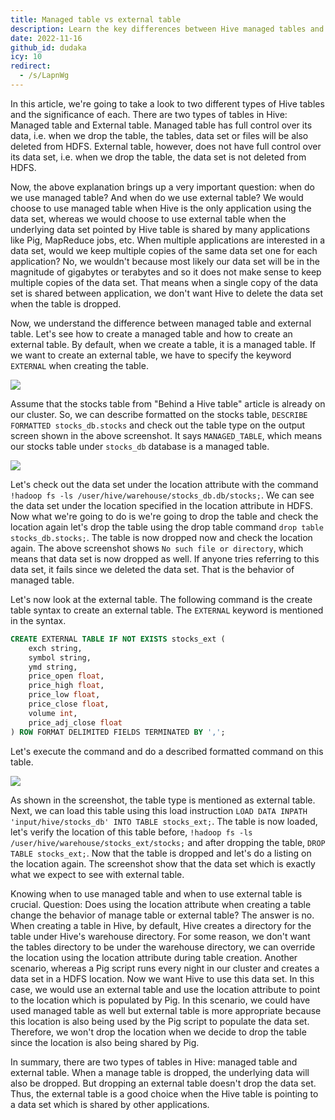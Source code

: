 ```yaml
---
title: Managed table vs external table
description: Learn the key differences between Hive managed tables and external tables, including when to use each type and how dropping tables affects their underlying data in HDFS.
date: 2022-11-16
github_id: dudaka
icy: 10
redirect:
  - /s/LapnWg
---
```


In this article, we're going to take a look to two different types of Hive tables and the significance of each. There are two types of tables in Hive: Managed table and External table. Managed table has full control over its data, i.e. when we drop the table, the tables, data set or files will be also deleted from HDFS. External table, however, does not have full control over its data set, i.e. when we drop the table, the data set is not deleted from HDFS.

Now, the above explanation brings up a very important question: when do we use managed table? And when do we use external table? We would choose to use managed table when Hive is the only application using the data set, whereas we would choose to use external table when the underlying data set pointed by Hive table is shared by many applications like Pig, MapReduce jobs, etc. When multiple applications are interested in a data set, would we keep multiple copies of the same data set one for each application? No, we wouldn't because most likely our data set will be in the magnitude of gigabytes or terabytes and so it does not make sense to keep multiple copies of the data set. That means when a single copy of the data set is shared between application, we don't want Hive to delete the data set when the table is dropped.

Now, we understand the difference between managed table and external table. Let's see how to create a managed table and how to create an external table. By default, when we create a table, it is a managed table. If we want to create an external table, we have to specify the keyword `EXTERNAL` when creating the table.

![](assets/managed-table-vs-external-table_managed-table.webp)

Assume that the stocks table from "Behind a Hive table" article is already on our cluster. So, we can describe formatted on the stocks table, `DESCRIBE FORMATTED stocks_db.stocks` and check out the table type on the output screen shown in the above screenshot. It says `MANAGED_TABLE`, which means our stocks table under `stocks_db` database is a managed table.

![](assets/managed-table-vs-external-table_managed-table-check.webp)

Let's check out the data set under the location attribute with the command `!hadoop fs -ls /user/hive/warehouse/stocks_db.db/stocks;`. We can see the data set under the location specified in the location attribute in HDFS. Now what we're going to do is we're going to drop the table and check the location again let's drop the table using the drop table command `drop table stocks_db.stocks;`. The table is now dropped now and check the location again. The above screenshot shows `No such file or directory`, which means that data set is now dropped as well. If anyone tries referring to this data set, it fails since we deleted the data set. That is the behavior of managed table.

Let's now look at the external table. The following command is the create table syntax to create an external table. The `EXTERNAL` keyword is mentioned in the syntax.

```sql
CREATE EXTERNAL TABLE IF NOT EXISTS stocks_ext (
	exch string,
	symbol string,
	ymd string,
	price_open float,
	price_high float,
	price_low float,
	price_close float,
	volume int,
	price_adj_close float
) ROW FORMAT DELIMITED FIELDS TERMINATED BY ',';
```

Let's execute the command and do a described formatted command on this table.

![](assets/managed-table-vs-external-table_external-table.webp)

As shown in the screenshot, the table type is mentioned as external table. Next, we can load this table using this load instruction `LOAD DATA INPATH 'input/hive/stocks_db' INTO TABLE stocks_ext;`. The table is now loaded, let's verify the location of this table before, `!hadoop fs -ls /user/hive/warehouse/stocks_ext/stocks;` and after dropping the table, `DROP TABLE stocks_ext;`. Now that the table is dropped and let's do a listing on the location again. The screenshot show that the data set which is exactly what we expect to see with external table.

Knowing when to use managed table and when to use external table is crucial. Question: Does using the location attribute when creating a table change the behavior of manage table or external table? The answer is no. When creating a table in Hive, by default, Hive creates a directory for the table under Hive's warehouse directory. For some reason, we don't want the tables directory to be under the warehouse directory, we can override the location using the location attribute during table creation. Another scenario, whereas a Pig script runs every night in our cluster and creates a data set in a HDFS location. Now we want Hive to use this data set. In this case, we would use an external table and use the location attribute to point to the location which is populated by Pig. In this scenario, we could have used managed table as well but external table is more appropriate because this location is also being used by the Pig script to populate the data set. Therefore, we won't drop the location when we decide to drop the table since the location is also being shared by Pig.

In summary, there are two types of tables in Hive: managed table and external table. When a manage table is dropped, the underlying data will also be dropped. But dropping an external table doesn't drop the data set. Thus, the external table is a good choice when the Hive table is pointing to a data set which is shared by other applications.
